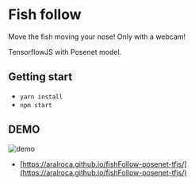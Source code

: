 # Fish follow

Move the fish moving your nose! Only with a webcam!

TensorflowJS with Posenet model.

## Getting start

* `yarn install`
* `npm start`

## DEMO

![demo](https://github.com/aralroca/fishFollow-posenet-tfjs/blob/master/public/demo.gif)


* [https://aralroca.github.io/fishFollow-posenet-tfjs/](https://aralroca.github.io/fishFollow-posenet-tfjs/)
